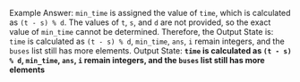Example Answer:
`min_time` is assigned the value of `time`, which is calculated as `(t - s) % d`. The values of `t`, `s`, and `d` are not provided, so the exact value of `min_time` cannot be determined. Therefore, the Output State is: `time` is calculated as `(t - s) % d`, `min_time`, `ans`, `i` remain integers, and the `buses` list still has more elements.
Output State: **`time` is calculated as `(t - s) % d`, `min_time`, `ans`, `i` remain integers, and the `buses` list still has more elements**